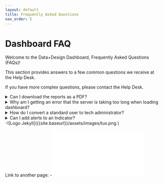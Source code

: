 ```yaml
---
layout: default
title: Frequently Asked Questions
nav_order: 5
---
```


# Dashboard FAQ

Welcome to the Data+Design Dashboard, Frequently Asked Questions (FAQs)!

This section provides answers to a few common questions we receive at the Help Desk.

If you have more complex questions, please contact the Help Desk.

<details>
  <summary>Can I download the reports as a PDF? </summary>
  <p>
  Yes. Go to the Reports in the left panel of the dashboard.
  </p>
</details>

<details>
  <summary> Why am I getting an error that the server is taking too long when loading dashboard? </summary>
  <p>
  Apparent delays downloading from Dashboard's server can be caused by many things, but are often the result of antivirus software or a firewall used by your organization.  After checking with your own IT administrators, if you are still unable to download the dashboard, please ask the Dashboard Desk for assistance.
  </p>
</details>

<details>
  <summary>How do I convert a standard user to tech administrator?</summary>
  <p>
  On your Dashboard, choose Admin Console > Permissions, then click Users.
  Find the user, then click the username.
  Update the user's role, then click Update.
  </p>
</details>

<details>
  <summary>Can I add alerts to an Indicator?</summary>
    <p>

    </p>
</details>
-![Logo Jekyll]({{site.baseurl}}/assets/images/tux.png )

Link to another page:
-![Alert Me](add_alert_indicator.md)
